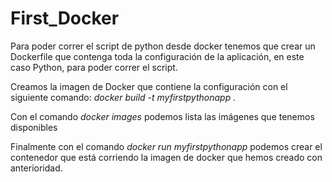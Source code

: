# First_Docker

Para poder correr el script de python desde docker tenemos que crear un Dockerfile que contenga toda la configuración de la aplicación, en este caso Python, para poder correr el script.

Creamos la imagen de Docker que contiene la configuración con el siguiente comando: *docker build -t myfirstpythonapp .*

Con el comando *docker images* podemos lista las imágenes que tenemos disponibles

Finalmente con el comando *docker run myfirstpythonapp* podemos crear el contenedor que está corriendo la imagen de docker que hemos creado con anterioridad.